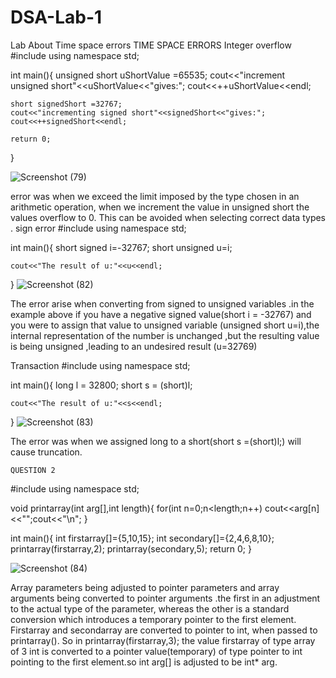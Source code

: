 # DSA-Lab-1
Lab About Time space errors
TIME SPACE ERRORS
Integer overflow
#include<iostream>
using namespace std;

int main(){
 	unsigned short uShortValue =65535;
 	cout<<"increment unsigned short"<<uShortValue<<"gives:";
 	cout<<++uShortValue<<endl;
 	
 	short signedShort =32767;
 	cout<<"incrementing signed short"<<signedShort<<"gives:";
 	cout<<++signedShort<<endl;
 	
 	return 0;
}

![Screenshot (79)](https://user-images.githubusercontent.com/64952843/93900587-3dfb6600-fcfe-11ea-89a4-10b7497925c3.png)

error was when we exceed the limit imposed by the type chosen in an arithmetic operation, when we increment the value in unsigned short the values overflow to 0. This can be avoided when selecting correct data types .
sign error
#include<iostream>
using namespace std;

int main(){
	short signed i=-32767;
    short unsigned u=i;
	
	cout<<"The result of u:"<<u<<endl;
}
![Screenshot (82)](https://user-images.githubusercontent.com/64952843/93899197-bcef9f00-fcfc-11ea-8ef7-826dd8a3c688.png)

The error arise when converting from signed to unsigned variables .in the example above if you have a negative signed value(short i = -32767) and you were to assign that value to unsigned  variable (unsigned short u=i),the internal representation of the number is unchanged ,but the  resulting value is being unsigned ,leading to an undesired result (u=32769)

Transaction
#include<iostream>
using namespace std;

int main(){
	long l = 32800;
    short s = (short)l;
	
	cout<<"The result of u:"<<s<<endl;
}
![Screenshot (83)](https://user-images.githubusercontent.com/64952843/93899777-56b74c00-fcfd-11ea-9f82-0411757726cb.png)

The error was when we assigned  long to a short(short s =(short)l;) will cause truncation. 







	QUESTION 2
#include<iostream>
using namespace std;

void printarray(int arg[],int length){
	for(int n=0;n<length;n++)
	cout<<arg[n]<<"";cout<<"\n";
}

int main(){
	int firstarray[]={5,10,15};
	int secondary[]={2,4,6,8,10};
	printarray(firstarray,2);
	printarray(secondary,5);
	return 0;
}

![Screenshot (84)](https://user-images.githubusercontent.com/64952843/93898750-39ce4900-fcfc-11ea-931a-c7dc393e9752.png)

Array parameters being adjusted to pointer parameters and array arguments being converted to pointer arguments .the first in an adjustment to the actual type of the parameter, whereas the other is a standard conversion which introduces a temporary pointer to the first element. Firstarray and secondarray are converted to pointer to int, when passed to printarray(). So in printarray(firstarray,3); the value firstarray of type array of 3 int is converted to a pointer value(temporary) of type pointer to int pointing to the first element.so int arg[] is adjusted to be int* arg.
	

